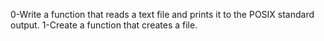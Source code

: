 0-Write a function that reads a text file and prints it to the POSIX standard output.
1-Create a function that creates a file.
